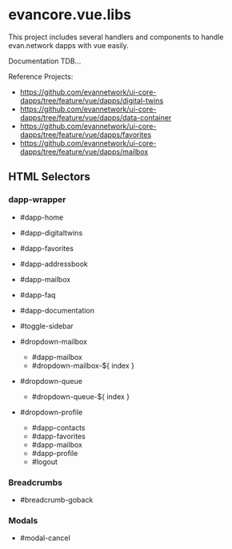 # evancore.vue.libs

This project includes several handlers and components to handle evan.network dapps with vue easily.

Documentation TDB...

Reference Projects:
  - https://github.com/evannetwork/ui-core-dapps/tree/feature/vue/dapps/digital-twins
  - https://github.com/evannetwork/ui-core-dapps/tree/feature/vue/dapps/data-container
  - https://github.com/evannetwork/ui-core-dapps/tree/feature/vue/dapps/favorites
  - https://github.com/evannetwork/ui-core-dapps/tree/feature/vue/dapps/mailbox

## HTML Selectors
### dapp-wrapper
- #dapp-home
- #dapp-digitaltwins
- #dapp-favorites
- #dapp-addressbook
- #dapp-mailbox
- #dapp-faq
- #dapp-documentation
- #toggle-sidebar

- #dropdown-mailbox
  - #dapp-mailbox
  - #dropdown-mailbox-${ index }

- #dropdown-queue
  - #dropdown-queue-${ index }

- #dropdown-profile
  - #dapp-contacts
  - #dapp-favorites
  - #dapp-mailbox
  - #dapp-profile
  - #logout

### Breadcrumbs
- #breadcrumb-goback

### Modals
- #modal-cancel